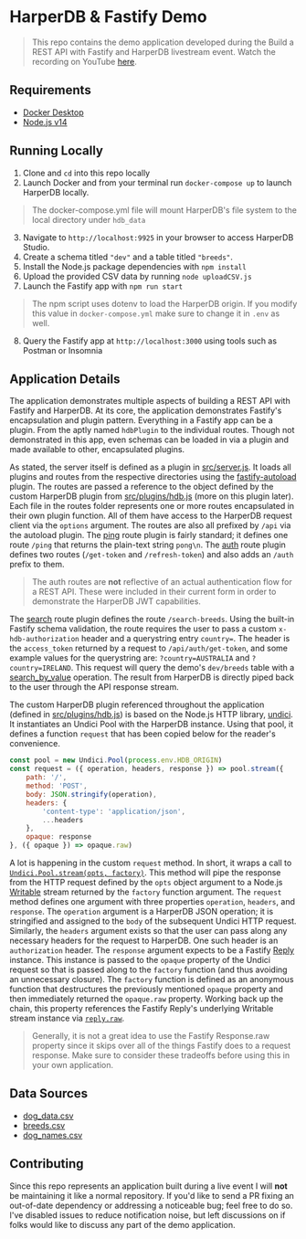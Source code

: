 # HarperDB & Fastify Demo

> This repo contains the demo application developed during the Build a REST API with Fastify and HarperDB livestream event. Watch the recording on YouTube [here](https://www.youtube.com/watch?v=zc5VM01_pxo).

## Requirements

- [Docker Desktop](https://www.docker.com/products/docker-desktop)
- [Node.js v14](https://nodejs.org/en/)

## Running Locally

1. Clone and `cd` into this repo locally
2. Launch Docker and from your terminal run `docker-compose up` to launch HarperDB locally. 
> The docker-compose.yml file will mount HarperDB's file system to the local directory under `hdb_data`
3. Navigate to `http://localhost:9925` in your browser to access HarperDB Studio.
4. Create a schema titled `"dev"` and a table titled `"breeds"`.
5. Install the Node.js package dependencies with `npm install`
6. Upload the provided CSV data by running `node uploadCSV.js`
7. Launch the Fastify app with `npm run start`
> The npm script uses dotenv to load the HarperDB origin. If you modify this value in `docker-compose.yml` make sure to change it in `.env` as well.
8. Query the Fastify app at `http://localhost:3000` using tools such as Postman or Insomnia

## Application Details

The application demonstrates multiple aspects of building a REST API with Fastify and HarperDB. At its core, the application demonstrates Fastify's encapsulation and plugin pattern. Everything in a Fastify app can be a plugin. From the aptly named `hdbPlugin` to the individual routes. Though not demonstrated in this app, even schemas can be loaded in via a plugin and made available to other, encapsulated plugins.

As stated, the server itself is defined as a plugin in [src/server.js](./src/server.js). It loads all plugins and routes from the respective directories using the [fastify-autoload](https://github.com/fastify/fastify-autoload) plugin. The routes are passed a reference to the object defined by the custom HarperDB plugin from [src/plugins/hdb.js](./src/plugins/hdb.js) (more on this plugin later). Each file in the routes folder represents one or more routes encapsulated in their own plugin function. All of them have access to the HarperDB request client via the `options` argument. The routes are also all prefixed by `/api` via the autoload plugin. The [ping](./src/routes/ping.js) route plugin is fairly standard; it defines one route `/ping` that returns the plain-text string `pong\n`. The [auth](./src/routes/auth.js) route plugin defines two routes (`/get-token` and `/refresh-token`) and also adds an `/auth` prefix to them.

> The auth routes are **not** reflective of an actual authentication flow for a REST API. These were included in their current form in order to demonstrate the HarperDB JWT capabilities.

The [search](./src/routes/search.js) route plugin defines the route `/search-breeds`. Using the built-in Fastify schema validation, the route requires the user to pass a custom `x-hdb-authorization` header and a querystring entry `country=`. The header is the `access_token` returned by a request to `/api/auth/get-token`, and some example values for the querystring are: `?country=AUSTRALIA` and `?country=IRELAND`. This request will query the demo's `dev/breeds` table with a [search_by_value](https://docs.harperdb.io/#adfe7be6-31b6-4f58-9155-e880d4114855) operation. The result from HarperDB is directly piped back to the user through the API response stream.

The custom HarperDB plugin referenced throughout the application (defined in [src/plugins/hdb.js](./src/plugins/hdb.js)) is based on the Node.js HTTP library, [undici](https://github.com/nodejs/undici#undici). It instantiates an Undici Pool with the HarperDB instance. Using that pool, it defines a function `request` that has been copied below for the reader's convenience.

```js
const pool = new Undici.Pool(process.env.HDB_ORIGIN)
const request = ({ operation, headers, response }) => pool.stream({
	path: '/',
	method: 'POST',
	body: JSON.stringify(operation),
	headers: {
		'content-type': 'application/json',
		...headers
	},
	opaque: response
}, ({ opaque }) => opaque.raw)
```

A lot is happening in the custom `request` method. In short, it wraps a call to [`Undici.Pool.stream(opts, factory)`](https://github.com/nodejs/undici#clientstreamopts-factorydata-callbackerr-promisevoid). This method will pipe the response from the HTTP request defined by the `opts` object argument to a Node.js [Writable](https://nodejs.org/dist/latest-v14.x/docs/api/stream.html#stream_writable_streams) stream returned by the `factory` function argument. The `request` method defines one argument with three properties `operation`, `headers`, and `response`. The `operation` argument is a HarperDB JSON operation; it is stringified and assigned to the `body` of the subsequent Undici HTTP request. Similarly, the `headers` argument exists so that the user can pass along any necessary headers for the request to HarperDB. One such header is an `authorization` header. The `response` argument expects to be a Fastify [Reply](https://www.fastify.io/docs/latest/Reply) instance. This instance is passed to the `opaque` property of the Undici request so that is passed along to the `factory` function (and thus avoiding an unnecessary closure). The `factory` function is defined as an anonymous function that destructures the previously mentioned `opaque` property and then immediately returned the `opaque.raw` property. Working back up the chain, this property references the Fastify Reply's underlying Writable stream instance via [`reply.raw`](https://www.fastify.io/docs/latest/Reply/#raw).

> Generally, it is not a great idea to use the Fastify Response.raw property since it skips over all of the things Fastify does to a request response. Make sure to consider these tradeoffs before using this in your own application.

## Data Sources
- [dog_data.csv](https://www.kaggle.com/kingburrito666/largest-dog-breed-data-set?select=2017.csv)
- [breeds.csv](https://s3.amazonaws.com/complimentarydata/breeds.csv)
- [dog_names.csv](https://data.world/anchorage/a9a7-y93v)

## Contributing

Since this repo represents an application built during a live event I will **not** be maintaining it like a normal repository. If you'd like to send a PR fixing an out-of-date dependency or addressing a noticeable bug; feel free to do so. I've disabled issues to reduce notification noise, but left discussions on if folks would like to discuss any part of the demo application.